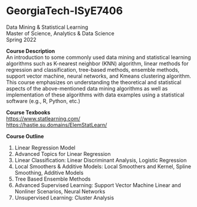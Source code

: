 # GeorgiaTech-ISyE7406 <br />
Data Mining &amp; Statistical Learning <br />
Master of Science, Analytics & Data Science <br />
Spring 2022 <br />

**Course Description** <br />
An introduction to some commonly used data mining and statistical learning algorithms such as K-nearest neighbor (KNN) algorithm, linear methods for regression and classification, tree-based methods, ensemble methods, support vector machine, neural networks, and Kmeans clustering algorithm. This course emphasizes on understanding the theoretical and statistical aspects of the above-mentioned data mining algorithms as well as implementation of these algorithms with data examples using a statistical software (e.g., R, Python, etc.)

**Course Texbooks** <br />
https://www.statlearning.com/ <br />
https://hastie.su.domains/ElemStatLearn/

**Course Outline** <br />
1. Linear Regression Model
2. Advanced Topics for Linear Regression
3. Linear Classification: Linear Discriminant Analysis, Logistic Regression
4. Local Smoothers & Additive Models: Local Smoothers and Kernel, Spline Smoothing, Additive Models
5. Tree Based Ensemble Methods
6. Advanced Supervised Learning: Support Vector Machine Linear and Nonliner Scenarios, Neural Networks
7. Unsupervised Learning: Cluster Analysis
